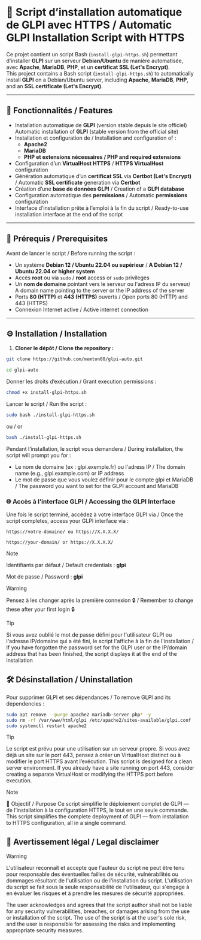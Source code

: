 # 🚀 Script d’installation automatique de GLPI avec HTTPS / Automatic GLPI Installation Script with HTTPS

Ce projet contient un script Bash (`install-glpi-https.sh`) permettant d’installer **GLPI** sur un serveur **Debian/Ubuntu** de manière automatisée, avec **Apache**, **MariaDB**, **PHP**, et un **certificat SSL (Let's Encrypt)**.  
This project contains a Bash script (`install-glpi-https.sh`) to automatically install **GLPI** on a Debian/Ubuntu server, including **Apache**, **MariaDB**, **PHP**, and an **SSL certificate (Let's Encrypt)**.

---

## 🧠 Fonctionnalités / Features

- Installation automatique de **GLPI** (version stable depuis le site officiel)  
  Automatic installation of **GLPI** (stable version from the official site)
- Installation et configuration de / Installation and configuration of :  
  - **Apache2**  
  - **MariaDB**  
  - **PHP et extensions nécessaires / PHP and required extensions**
- Configuration d’un **VirtualHost HTTPS** / **HTTPS VirtualHost** configuration
- Génération automatique d’un **certificat SSL** via **Certbot (Let's Encrypt)** / Automatic **SSL certificate** generation via **Certbot**
- Création d’une **base de données GLPI** / Creation of a **GLPI database**
- Configuration automatique des **permissions** / Automatic **permissions** configuration
- Interface d’installation prête à l’emploi à la fin du script / Ready-to-use installation interface at the end of the script

---

## 🧩 Prérequis / Prerequisites

Avant de lancer le script / Before running the script :

- Un système **Debian 12 / Ubuntu 22.04 ou supérieur** / **A Debian 12 / Ubuntu 22.04 or higher system**
- Accès **root** ou via `sudo` / **root** access or `sudo` privileges
- Un **nom de domaine** pointant vers le serveur ou l'adress IP du serveur/ A domain name pointing to the server or the IP address of the server
- Ports **80 (HTTP)** et **443 (HTTPS)** ouverts / Open ports 80 (HTTP) and 443 (HTTPS)
- Connexion Internet active / Active internet connection

---

## ⚙️ Installation / Installation

1. **Cloner le dépôt / Clone the repository :**
```bash
git clone https://github.com/memton80/glpi-auto.git
```
```bash
cd glpi-auto
```
Donner les droits d’exécution / Grant execution permissions :
```bash
chmod +x install-glpi-https.sh
```
Lancer le script / Run the script :
 ```bash
sudo bash ./install-glpi-https.sh
```
ou / or
 ```bash
bash ./install-glpi-https.sh
```

Pendant l’installation, le script vous demandera / During installation, the script will prompt you for :

- Le nom de domaine (ex : glpi.exemple.fr) ou l'adress IP / The domain name (e.g., glpi.example.com) or IP address
- Le mot de passe que vous voulez définir pour le compte glpi et MariaDB / The password you want to set for the GLPI account and MariaDB

### 🌐 Accès à l’interface GLPI / Accessing the GLPI Interface
Une fois le script terminé, accédez à votre interface GLPI via / Once the script completes, access your GLPI interface via :

`https://votre-domaine/ ou https://X.X.X.X/`

`https://your-domain/ or https://X.X.X.X/`

> [!NOTE]
> Identifiants par défaut / Default credentials :  **glpi**
>
>  Mot de passe / Password : **glpi**

> [!WARNING]
>Pensez à les changer après la première connexion 🔒 / Remember to change these after your first login 🔒

> [!TIP]
> Si vous avez oublié le mot de passe défini pour l'utilisateur GLPI ou l'adresse IP/domaine qui a été fini, le script l'affiche à la fin de l'installation / If you have forgotten the password set for the GLPI user or the IP/domain address that has been finished, the script displays it at the end of the installation



## 🛠️ Désinstallation / Uninstallation
Pour supprimer GLPI et ses dépendances / To remove GLPI and its dependencies :
 ```bash
sudo apt remove --purge apache2 mariadb-server php* -y
sudo rm -rf /var/www/html/glpi /etc/apache2/sites-available/glpi.conf
sudo systemctl restart apache2
```

> [!TIP]
>Le script est prévu pour une utilisation sur un serveur propre.
>Si vous avez déjà un site sur le port 443, pensez à créer un VirtualHost distinct ou à modifier le port HTTPS avant l’exécution.
>This script is designed for a clean server environment.
>If you already have a site running on port 443, consider creating a separate VirtualHost or modifying the HTTPS port before execution.

> [!NOTE]
>🧰 Objectif / Purpose
>Ce script simplifie le déploiement complet de GLPI — de l’installation à la configuration HTTPS, le tout en une seule commande.
>This script simplifies the complete deployment of GLPI — from installation to HTTPS configuration, all in a single command.

## 📖 Avertissement légal / Legal disclaimer 
> [!WARNING]
> L'utilisateur reconnaît et accepte que l'auteur du script ne peut être tenu pour responsable des éventuelles failles de sécurité, vulnérabilités ou dommages résultant de l'utilisation ou de
> l'installation du script. L'utilisation du script se fait sous la seule responsabilité de l'utilisateur, qui s'engage à en évaluer les risques et à prendre les mesures de sécurité appropriées.
>
> The user acknowledges and agrees that the script author shall not be liable for any security vulnerabilities, breaches, or damages arising from the use or installation of the script. The use of the script is at the user's sole risk, and the user is responsible for assessing the risks and implementing appropriate security measures.
